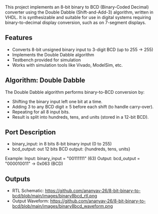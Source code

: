 This project implements an 8-bit binary to BCD (Binary-Coded Decimal) converter using the Double Dabble (Shift-and-Add-3) algorithm, written in VHDL. It is synthesizable and suitable for use in digital systems requiring binary-to-decimal display conversion, such as on 7-segment displays.

## Features
- Converts 8-bit unsigned binary input to 3-digit BCD (up to 255 → 255)
- Implements the Double Dabble algorithm
- Testbench provided for simulation
- Works with simulation tools like Vivado, ModelSim, etc.

## Algorithm: Double Dabble
The Double Dabble algorithm performs binary-to-BCD conversion by:
- Shifting the binary input left one bit at a time.
- Adding 3 to any BCD digit ≥ 5 before each shift (to handle carry-over).
- Repeating for all 8 input bits.
- Result is split into hundreds, tens, and units (stored in a 12-bit BCD).

## Port Description
- binary_input:	in	8 bits	8-bit binary input (0 to 255)
- bcd_output:	out	12 bits	BCD output: {hundreds, tens, units}

Example:
Input: binary_input = "00111111" (63)
Output: bcd_output = "000010011" → 0x063 (BCD)

## Outputs
- RTL Schematic: https://github.com/ananyav-26/8-bit-binary-to-bcd/blob/main/images/binary8bcd_rtl.png
- Output Waveform: https://github.com/ananyav-26/8-bit-binary-to-bcd/blob/main/images/binary8bcd_waveform.png
